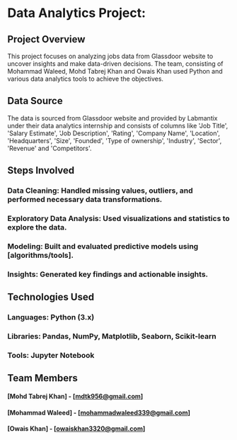 # Data Analytics Project:

## Project Overview
This project focuses on analyzing jobs data from Glassdoor website to uncover insights and make data-driven decisions. The team, consisting of Mohammad Waleed, Mohd Tabrej Khan and Owais Khan used Python and various data analytics tools to achieve the objectives.

## Data Source
The data is sourced from Glassdoor website and provided by Labmantix under their data analytics internship and consists of columns like 'Job Title', 'Salary Estimate', 'Job Description', 'Rating', 'Company Name', 'Location', 'Headquarters', 'Size', 'Founded', 'Type of ownership', 'Industry', 'Sector', 'Revenue' and 'Competitors'.

## Steps Involved
### Data Cleaning: Handled missing values, outliers, and performed necessary data transformations.
### Exploratory Data Analysis: Used visualizations and statistics to explore the data.
### Modeling: Built and evaluated predictive models using [algorithms/tools].
### Insights: Generated key findings and actionable insights.

## Technologies Used
### Languages: Python (3.x)
### Libraries: Pandas, NumPy, Matplotlib, Seaborn, Scikit-learn
### Tools: Jupyter Notebook

## Team Members
#### [Mohd Tabrej Khan] - [mdtk956@gmail.com]
#### [Mohammad Waleed] - [mohammadwaleed339@gmail.com]
#### [Owais Khan] - [owaiskhan3320@gmail.com]
